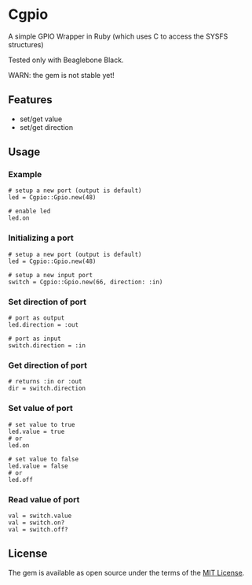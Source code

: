 # Cgpio

A simple GPIO Wrapper in Ruby (which uses C to access the SYSFS structures)

Tested only with Beaglebone Black.

WARN: the gem is not stable yet!

## Features
* set/get value
* set/get direction

## Usage
### Example
```
# setup a new port (output is default)
led = Cgpio::Gpio.new(48)

# enable led
led.on
```

### Initializing a port
```
# setup a new port (output is default)
led = Cgpio::Gpio.new(48)

# setup a new input port
switch = Cgpio::Gpio.new(66, direction: :in)
```

### Set direction of port
```
# port as output
led.direction = :out

# port as input
switch.direction = :in
```

### Get direction of port
```
# returns :in or :out
dir = switch.direction
```

### Set value of port
```
# set value to true
led.value = true
# or
led.on

# set value to false
led.value = false
# or
led.off

```

### Read value of port
```
val = switch.value
val = switch.on?
val = switch.off?
```

## License

The gem is available as open source under the terms of the [MIT License](http://opensource.org/licenses/MIT).
